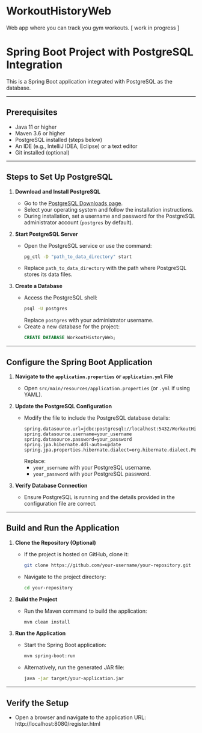 # WorkoutHistoryWeb
Web app where you can track you gym workouts. [ work in progress ]

# Spring Boot Project with PostgreSQL Integration

This is a Spring Boot application integrated with PostgreSQL as the database.

---

## Prerequisites
- Java 11 or higher
- Maven 3.6 or higher
- PostgreSQL installed (steps below)
- An IDE (e.g., IntelliJ IDEA, Eclipse) or a text editor
- Git installed (optional)

---

## Steps to Set Up PostgreSQL

1. **Download and Install PostgreSQL**
   - Go to the [PostgreSQL Downloads page](https://www.postgresql.org/download/).
   - Select your operating system and follow the installation instructions.
   - During installation, set a username and password for the PostgreSQL administrator account (`postgres` by default).

2. **Start PostgreSQL Server**
   - Open the PostgreSQL service or use the command:
     ```bash
     pg_ctl -D "path_to_data_directory" start
     ```
   - Replace `path_to_data_directory` with the path where PostgreSQL stores its data files.

3. **Create a Database**
   - Access the PostgreSQL shell:
     ```bash
     psql -U postgres
     ```
     Replace `postgres` with your administrator username.
   - Create a new database for the project:
     ```sql
     CREATE DATABASE WorkoutHistoryWeb;
     ```

---

## Configure the Spring Boot Application

1. **Navigate to the `application.properties` or `application.yml` File**
   - Open `src/main/resources/application.properties` (or `.yml` if using YAML).

2. **Update the PostgreSQL Configuration**
   - Modify the file to include the PostgreSQL database details:
     ```properties
     spring.datasource.url=jdbc:postgresql://localhost:5432/WorkoutHistoryWeb
     spring.datasource.username=your_username
     spring.datasource.password=your_password
     spring.jpa.hibernate.ddl-auto=update
     spring.jpa.properties.hibernate.dialect=org.hibernate.dialect.PostgreSQLDialect
     ```
     Replace:
     - `your_username` with your PostgreSQL username.
     - `your_password` with your PostgreSQL password.

3. **Verify Database Connection**
   - Ensure PostgreSQL is running and the details provided in the configuration file are correct.

---

## Build and Run the Application

1. **Clone the Repository (Optional)**
   - If the project is hosted on GitHub, clone it:
     ```bash
     git clone https://github.com/your-username/your-repository.git
     ```
   - Navigate to the project directory:
     ```bash
     cd your-repository
     ```

2. **Build the Project**
   - Run the Maven command to build the application:
     ```bash
     mvn clean install
     ```

3. **Run the Application**
   - Start the Spring Boot application:
     ```bash
     mvn spring-boot:run
     ```
   - Alternatively, run the generated JAR file:
     ```bash
     java -jar target/your-application.jar
     ```

---

## Verify the Setup
- Open a browser and navigate to the application URL: http://localhost:8080/register.html
